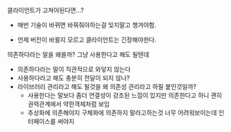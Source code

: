 클라이언트가 고쳐야된다면...?

- 매번 기술이 바뀌면 바꿔줘야하는걸 잊지말고 챙겨야함.

- 언제 버전이 바뀔지 모르고 클라이언트는 긴장해야한다.

  



의존하다라는 말을 왜쓸까? 그냥 사용한다고 해도 될텐데

- 의존하다라는 말이 직관적으로 와닿지 않는다
- 사용하다라고 해도 충분히 전달이 되지 않나?
- 라이브러리 관리라고 해도 될것을 왜 의존성 관리라고 하필 붙인것일까?
  - 사용한다는 말보다 좀더 연결성이 강조된 느낌이 있지만 의존한다고 하니 괜히 권력관계에서 약한객체처럼 보임
  - 추상화에 의존해야지 구체화에 의존하지 말라고하는것 너무 어려워보이는데 인터페이스를 써야지 